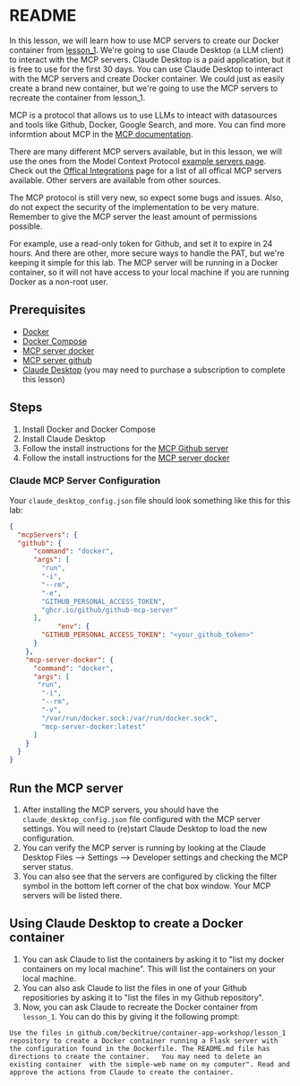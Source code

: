 # README

In this lesson, we will learn how to use MCP servers to create our Docker container from [lesson_1](../lesson_1). We're going to use Claude Desktop (a LLM client) to interact with the MCP servers. Claude Desktop is a paid application, but it is free to use for the first 30 days. You can use Claude Desktop to interact with the MCP servers and create Docker container. We could just as easily create a brand new container, but we're going to use the MCP servers to recreate the container from lesson_1. 

MCP is a protocol that allows us to use LLMs to inteact with datasources and tools like Github, Docker, Google Search, and more. You can find more informtion about MCP in the [MCP documentation](https://modelcontextprotocol.io/introduction/).

There are many different MCP servers available, but in this lesson, we will use the ones from the Model Context Protocol [example servers page](https://modelcontextprotocol.io/examples/). Check out the [Offical Integrations](https://modelcontextprotocol.io/integrations/) page for a list of all offical MCP servers available. Other servers are available from other sources.

The MCP protocol is still very new, so expect some bugs and issues. Also, do not expect the security of the implementation to be very mature. Remember to give the MCP server the least amount of permissions possible.

For example, use a read-only token for Github, and set it to expire in 24 hours. And there are other, more secure ways to handle the PAT, but we're keeping it simple for this lab. The MCP server will be running in a Docker container, so it will not have access to your local machine if you are running Docker as a non-root user.

## Prerequisites
- [Docker](https://docs.docker.com/get-docker/)
- [Docker Compose](https://docs.docker.com/compose/install/)
- [MCP server docker](https://github.com/ckreiling/mcp-server-docker)
- [MCP server github](https://github.com/github/github-mcp-server)
- [Claude Desktop](https://claude.ai/download) (you may need to purchase a subscription to complete this lesson)

## Steps
1. Install Docker and Docker Compose
1. Install Claude Desktop
1. Follow the install instructions for the [MCP Github server](https://github.com/github/github-mcp-server?tab=readme-ov-file#prerequisites)
1. Follow the install instructions for the [MCP server docker](https://github.com/ckreiling/mcp-server-docker/tree/main#install)

### Claude MCP Server Configuration

Your `claude_desktop_config.json` file should look something like this for this lab:

```json
{
  "mcpServers": {
  "github": {
      "command": "docker",
      "args": [
        "run",
        "-i",
        "--rm",
        "-e",
        "GITHUB_PERSONAL_ACCESS_TOKEN",
        "ghcr.io/github/github-mcp-server"
      ],
            "env": {
        "GITHUB_PERSONAL_ACCESS_TOKEN": "<your_github_token>"
      }
    },
    "mcp-server-docker": {
      "command": "docker",
      "args": [
       "run",
        "-i",
        "--rm",
        "-v",
        "/var/run/docker.sock:/var/run/docker.sock",
        "mcp-server-docker:latest"
      ]
    }
  }  
}
```

## Run the MCP server

1. After installing the MCP servers, you should have the `claude_desktop_config.json` file configured with the MCP server settings. You will need to (re)start Claude Desktop to load the new configuration.
1. You can verify the MCP server is running by looking at the Claude Desktop Files --> Settings --> Developer settings and checking the MCP server status.
1. You can also see that the servers are configured by clicking the filter symbol in the bottom left corner of the chat box window. Your MCP servers will be listed there.

## Using Claude Desktop to create a Docker container

1. You can ask Claude to list the containers by asking it to "list my docker containers on my local machine". This will list the containers on your local machine. 
1. You can also ask Claude to list the files in one of your Github repositiories by asking it to "list the files in my Github repository".
1. Now, you can ask Claude to recreate the Docker container from `lesson_1`. You can do this by giving it the following prompt:

``` text
Use the files in github.com/beckitrue/container-app-workshop/lesson_1 repository to create a Docker container running a Flask server with the configuration found in the Dockerfile. The README.md file has directions to create the container.   You may need to delete an existing container  with the simple-web name on my computer". Read and approve the actions from Claude to create the container.
```
